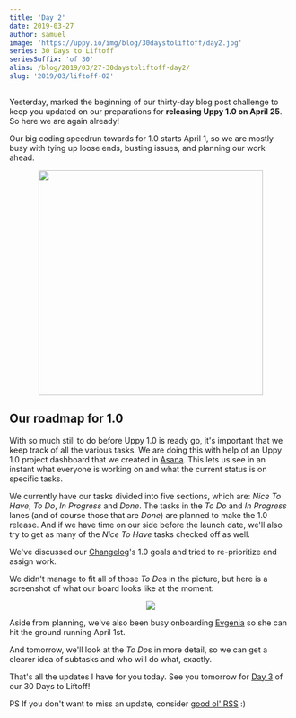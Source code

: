 ```yaml
---
title: 'Day 2'
date: 2019-03-27
author: samuel
image: 'https://uppy.io/img/blog/30daystoliftoff/day2.jpg'
series: 30 Days to Liftoff
seriesSuffix: 'of 30'
alias: /blog/2019/03/27-30daystoliftoff-day2/
slug: '2019/03/liftoff-02'
---
```


Yesterday, marked the beginning of our thirty-day blog post challenge to keep
you updated on our preparations for **releasing Uppy 1.0 on April 25**. So here
we are again already!

<!--truncate-->

Our big coding speedrun towards for 1.0 starts April 1, so we are mostly busy
with tying up loose ends, busting issues, and planning our work ahead.

<center><img width="400" src="/img/blog/30daystoliftoff/day2.jpg" /><br /></center>

## Our roadmap for 1.0

With so much still to do before Uppy 1.0 is ready go, it's important that we
keep track of all the various tasks. We are doing this with help of an Uppy 1.0
project dashboard that we created in [Asana](https://asana.com). This lets us
see in an instant what everyone is working on and what the current status is on
specific tasks.

We currently have our tasks divided into five sections, which are: _Nice To
Have_, _To Do_, _In Progress_ and _Done_. The tasks in the _To Do_ and _In
Progress_ lanes (and of course those that are _Done_) are planned to make the
1.0 release. And if we have time on our side before the launch date, we'll also
try to get as many of the _Nice To Have_ tasks checked off as well.

We've discussed our
[Changelog](https://github.com/transloadit/uppy/blob/master/CHANGELOG.md#10-goals)'s
1.0 goals and tried to re-prioritize and assign work.

We didn't manage to fit all of those *To Do*s in the picture, but here is a
screenshot of what our board looks like at the moment:

<center><img src="/img/blog/30daystoliftoff/2019-03-27-board02.png" /></center>

Aside from planning, we've also been busy onboarding
[Evgenia](https://github.com/lakesare) so she can hit the ground running April
1st.

And tomorrow, we'll look at the *To Do*s in more detail, so we can get a clearer
idea of subtasks and who will do what, exactly.

That's all the updates I have for you today. See you tomorrow for
[Day 3](/blog/2019/03/liftoff-03/) of our 30 Days to Liftoff!

PS If you don't want to miss an update, consider
[good ol' RSS](https://uppy.io/blog/atom.xml) :)
